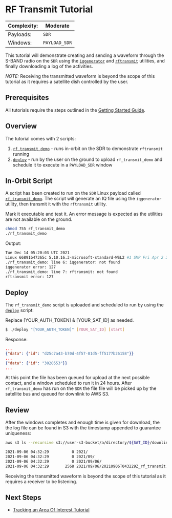 # RF Transmit Tutorial

|Complexity:|Moderate|
|-|-|
|Payloads:|`SDR`|
|Windows:|`PAYLOAD_SDR`|

This tutorial will demonstrate creating and sending a waveform through the S-BAND radio on the `SDR` using the [`iqgenerator`](../../Utilities.md#iq-generator) and [`rftransmit`](../../Utilities.md#rf-transmit) utilities, and finally downloading a log of the activities.

*NOTE:* Receiving the transmitted waveform is beyond the scope of this tutorial as it requires a satellite dish controlled by the user.


## Prerequisites

All tutorials require the steps outlined in the [Getting Started Guide](../../GettingStarted.md).


## Overview

The tutorial comes with 2 scripts:

1. [`rf_transmit_demo`](https://github.com/nsat/space-services-user-guide/blob/main/tutorials/rf_transmit/rf_transmit_demo) - runs in-orbit on the SDR to demonstrate `rftransmit` running
1. [`deploy`](https://github.com/nsat/space-services-user-guide/blob/main/tutorials/rf_transmit/deploy) - run by the user on the ground to upload `rf_transmit_demo` and schedule it to execute in a `PAYLOAD_SDR` window


## In-Orbit Script

A script has been created to run on the `SDR` Linux payload called [`rf_transmit_demo`](https://github.com/nsat/space-services-user-guide/blob/main/tutorials/rf_transmit/rf_transmit_demo). The script will generate an IQ file using the `iqgenerator` utility, then transmit it with the `rftransmit` utility.

Mark it executable and test it. An error message is expected as the utilities are not available on the ground.

```bash
chmod 755 rf_transmit_demo
./rf_transmit_demo
```

Output:

```bash
Tue Dec 14 05:20:03 UTC 2021
Linux 66891b47365c 5.10.16.3-microsoft-standard-WSL2 #1 SMP Fri Apr 2 22:23:49 UTC 2021 x86_64 Linux
./rf_transmit_demo: line 6: iqgenerator: not found
iqgenerator error: 127
./rf_transmit_demo: line 7: rftransmit: not found
rftransmit error: 127
```


## Deploy

The `rf_transmit_demo` script is uploaded and scheduled to run by using the [`deploy`](https://github.com/nsat/space-services-user-guide/blob/main/tutorials/rf_transmit_demo/deploy) script:

<aside class="notice">Replace [YOUR_AUTH_TOKEN] & [YOUR_SAT_ID] as needed.</aside>

```bash
$ ./deploy "[YOUR_AUTH_TOKEN]" [YOUR_SAT_ID] [start]
```

Response:

```json
...
{"data": {"id": "d25c7a43-b70d-4f57-81d5-ff5177b26158"}}
...
{"data": {"id": "3020553"}}
...
```

At this point the file has been queued for upload at the next possible contact, and a window scheduled to run it in 24 hours.  After `rf_transmit_demo` has run on the `SDR` the file file will be picked up by the satellite bus and queued for downlink to AWS S3.


## Review

After the windows completes and enough time is given for download, the the log file can be found in S3 with the timestamp appended to guarantee uniqueness:

```bash
aws s3 ls --recursive s3://user-s3-bucket/a/directory/${SAT_ID}/downlink/

2021-09-06 04:32:29          0 2021/
2021-09-06 04:32:29          0 2021/09/
2021-09-06 04:32:29          0 2021/09/06/
2021-09-06 04:32:29       2568 2021/09/06/20210906T043229Z_rf_transmit.log
```

Receiving the transmitted waveform is beyond the scope of this tutorial as it requires a receiver to be listening.


## Next Steps

 - [Tracking an Area Of Interest Tutorial](../aoi/)
